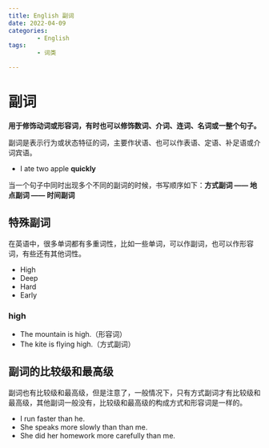 ```yaml
---
title: English 副词
date: 2022-04-09
categories:
        - English
tags:
        - 词类

---
```


# 副词

**用于修饰动词或形容词，有时也可以修饰数词、介词、连词、名词或一整个句子。**

副词是表示行为或状态特征的词，主要作状语、也可以作表语、定语、补足语或介词宾语。

- I ate two apple **quickly**

当一个句子中同时出现多个不同的副词的时候，书写顺序如下：**方式副词 —— 地点副词 —— 时间副词**

## 特殊副词

在英语中，很多单词都有多重词性，比如一些单词，可以作副词，也可以作形容词，有些还有其他词性。

- High
- Deep
- Hard
- Early

### high

- The mountain is high.（形容词）
- The kite is flying high.（方式副词）

## 副词的比较级和最高级

副词也有比较级和最高级，但是注意了，一般情况下，只有方式副词才有比较级和最高级，其他副词一般没有，比较级和最高级的构成方式和形容词是一样的。

- I run faster than he.
- She speaks more slowly than than me.
- She did her homework more carefully than me.

